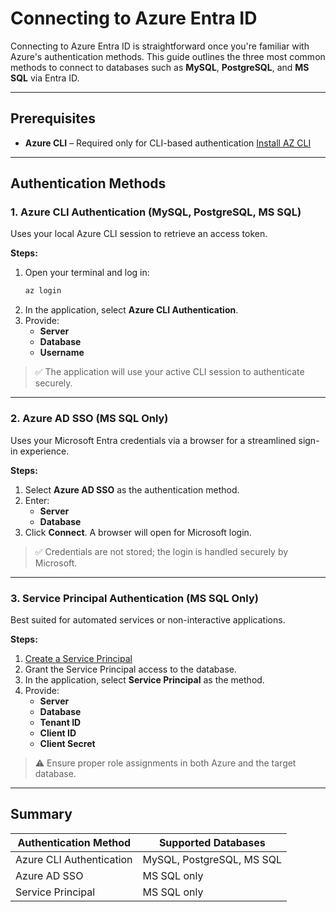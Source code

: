 # Connecting to Azure Entra ID

Connecting to Azure Entra ID is straightforward once you're familiar with Azure's authentication methods. This guide outlines the three most common methods to connect to databases such as **MySQL**, **PostgreSQL**, and **MS SQL** via Entra ID.

---

## Prerequisites

- **Azure CLI** – Required only for CLI-based authentication
  [Install AZ CLI](https://learn.microsoft.com/en-us/cli/azure/)

---

## Authentication Methods

### 1. Azure CLI Authentication (MySQL, PostgreSQL, MS SQL)

Uses your local Azure CLI session to retrieve an access token.

**Steps:**
1. Open your terminal and log in:
   ```bash
   az login
   ```
2. In the application, select **Azure CLI Authentication**.
3. Provide:
    - **Server**
    - **Database**
    - **Username**

> ✅ The application will use your active CLI session to authenticate securely.

---

### 2. Azure AD SSO (MS SQL Only)

Uses your Microsoft Entra credentials via a browser for a streamlined sign-in experience.

**Steps:**
1. Select **Azure AD SSO** as the authentication method.
2. Enter:
    - **Server**
    - **Database**
3. Click **Connect**. A browser will open for Microsoft login.

> ✅ Credentials are not stored; the login is handled securely by Microsoft.

---

### 3. Service Principal Authentication (MS SQL Only)

Best suited for automated services or non-interactive applications.

**Steps:**
1. [Create a Service Principal](https://learn.microsoft.com/en-us/azure/active-directory/develop/howto-create-service-principal-portal)
2. Grant the Service Principal access to the database.
3. In the application, select **Service Principal** as the method.
4. Provide:
    - **Server**
    - **Database**
    - **Tenant ID**
    - **Client ID**
    - **Client Secret**

> ⚠️ Ensure proper role assignments in both Azure and the target database.

---

## Summary

| Authentication Method     | Supported Databases        |
|---------------------------|----------------------------|
| Azure CLI Authentication  | MySQL, PostgreSQL, MS SQL  |
| Azure AD SSO              | MS SQL only                |
| Service Principal         | MS SQL only                |
